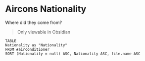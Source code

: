 # Aircons Nationality

Where did they come from?

> Only viewable in Obsidian

```dataview
TABLE 
Nationality as "Nationality"
FROM #airconditioner 
SORT (Nationality = null) ASC, Nationality ASC, file.name ASC
```
